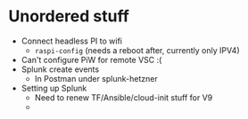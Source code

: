 # Unordered stuff

- Connect headless PI to wifi
  - `raspi-config` (needs a reboot after, currently only IPV4)
- Can't configure PiW for remote VSC :(
- Splunk create events
  - In Postman under splunk-hetzner
- Setting up Splunk
  - Need to renew TF/Ansible/cloud-init stuff for V9
  - 